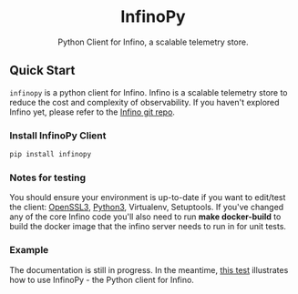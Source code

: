 
<h1 align="center">
   InfinoPy
</h1>
<p align="center">
  Python Client for Infino, a scalable telemetry store. </br>
</p>


## Quick Start

`infinopy` is a python client for Infino. Infino is a scalable telemetry store to reduce the cost and complexity of observability. If you haven't explored Infino yet, please refer to the [Infino git repo](https://github.com/infinohq/infino).


### Install InfinoPy Client
```bash
pip install infinopy
```

### Notes for testing
You should ensure your environment is up-to-date if you want to edit/test the client: [OpenSSL3](https://ports.macports.org/port/openssl/), [Python3](https://www.python.org/downloads/macos/), Virtualenv, Setuptools. If you've changed any of the core Infino code you'll also need to run **make docker-build** to build the docker image that the infino server needs to run in for unit tests.

### Example

The documentation is still in progress. In the meantime, [this test](https://github.com/infinohq/infino/blob/python-client/clients/python/infino/tests/test_infino.py) illustrates how to use InfinoPy - the Python client for Infino.